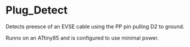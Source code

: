 # Plug_Detect

Detects preesce of an EVSE cable using the PP pin pulling D2 to ground.

Runns on an ATtiny85 and is configured to use minimal power.


